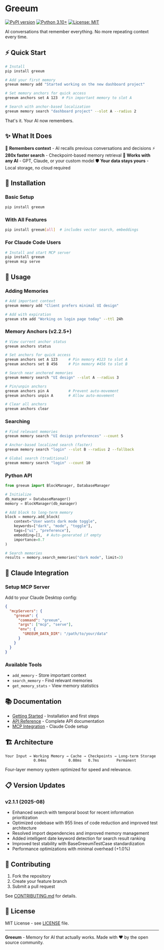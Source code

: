 # Greeum

[![PyPI version](https://badge.fury.io/py/greeum.svg)](https://badge.fury.io/py/greeum)
[![Python 3.10+](https://img.shields.io/badge/python-3.10+-blue.svg)](https://www.python.org/downloads/)
[![License: MIT](https://img.shields.io/badge/License-MIT-yellow.svg)](https://opensource.org/licenses/MIT)

AI conversations that remember everything.
No more repeating context every time.

## ⚡ Quick Start

```bash
# Install
pip install greeum

# Add your first memory
greeum memory add "Started working on the new dashboard project"

# Set memory anchors for quick access
greeum anchors set A 123  # Pin important memory to slot A

# Search with anchor-based localization
greeum memory search "dashboard project" --slot A --radius 2
```

That's it. Your AI now remembers.

## ✨ What It Does

🧠 **Remembers context** - AI recalls previous conversations and decisions
⚡ **280x faster search** - Checkpoint-based memory retrieval
🔄 **Works with any AI** - GPT, Claude, or your custom model
🛡️ **Your data stays yours** - Local storage, no cloud required

## 🔧 Installation

### Basic Setup
```bash
pip install greeum
```

### With All Features
```bash
pip install greeum[all]  # includes vector search, embeddings
```

### For Claude Code Users
```bash
# Install and start MCP server
pip install greeum
greeum mcp serve
```

## 📝 Usage

### Adding Memories
```bash
# Add important context
greeum memory add "Client prefers minimal UI design"

# Add with expiration
greeum stm add "Working on login page today" --ttl 24h
```

### Memory Anchors (v2.2.5+)
```bash
# View current anchor status
greeum anchors status

# Set anchors for quick access
greeum anchors set A 123     # Pin memory #123 to slot A
greeum anchors set B 456     # Pin memory #456 to slot B

# Search near anchored memories
greeum memory search "UI design" --slot A --radius 3

# Pin/unpin anchors
greeum anchors pin A         # Prevent auto-movement
greeum anchors unpin A       # Allow auto-movement

# Clear all anchors
greeum anchors clear
```

### Searching
```bash
# Find relevant memories
greeum memory search "UI design preferences" --count 5

# Anchor-based localized search (faster)
greeum memory search "login" --slot B --radius 2 --fallback

# Global search (traditional)
greeum memory search "login" --count 10
```

### Python API
```python
from greeum import BlockManager, DatabaseManager

# Initialize
db_manager = DatabaseManager()
memory = BlockManager(db_manager)

# Add block to long-term memory
block = memory.add_block(
    context="User wants dark mode toggle",
    keywords=["dark", "mode", "toggle"],
    tags=["ui", "preference"],
    embedding=[],  # Auto-generated if empty
    importance=0.7
)

# Search memories
results = memory.search_memories("dark mode", limit=3)
```

## 🤖 Claude Integration

### Setup MCP Server
Add to your Claude Desktop config:

```json
{
  "mcpServers": {
    "greeum": {
      "command": "greeum",
      "args": ["mcp", "serve"],
      "env": {
        "GREEUM_DATA_DIR": "/path/to/your/data"
      }
    }
  }
}
```

### Available Tools
- `add_memory` - Store important context
- `search_memory` - Find relevant memories
- `get_memory_stats` - View memory statistics

## 📚 Documentation

- [Getting Started](docs/get-started.md) - Installation and first steps
- [API Reference](docs/api-reference.md) - Complete API documentation
- [MCP Integration](docs/mcp-integration.md) - Claude Code setup

## 🏗️ Architecture

```
Your Input → Working Memory → Cache → Checkpoints → Long-term Storage
             0.04ms          0.08ms   0.7ms        Permanent
```

Four-layer memory system optimized for speed and relevance.

## 📋 Version Updates

### v2.1.1 (2025-08)
- Enhanced search with temporal boost for recent information prioritization
- Optimized codebase with 955 lines of code reduction and improved test architecture
- Resolved import dependencies and improved memory management
- Added intelligent date keyword detection for search result ranking
- Improved test stability with BaseGreeumTestCase standardization
- Performance optimizations with minimal overhead (+1.0%)

## 🤝 Contributing

1. Fork the repository
2. Create your feature branch
3. Submit a pull request

See [CONTRIBUTING.md](CONTRIBUTING.md) for details.

## 📄 License

MIT License - see [LICENSE](LICENSE) file.

---

**Greeum** - Memory for AI that actually works.
Made with ❤️ by the open source community.